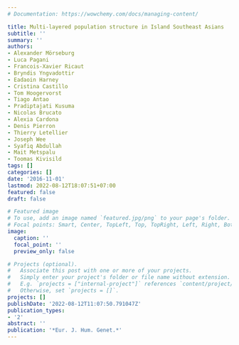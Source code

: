 ```yaml
---
# Documentation: https://wowchemy.com/docs/managing-content/

title: Multi-layered population structure in Island Southeast Asians
subtitle: ''
summary: ''
authors:
- Alexander Mörseburg
- Luca Pagani
- Francois-Xavier Ricaut
- Bryndis Yngvadottir
- Eadaoin Harney
- Cristina Castillo
- Tom Hoogervorst
- Tiago Antao
- Pradiptajati Kusuma
- Nicolas Brucato
- Alexia Cardona
- Denis Pierron
- Thierry Letellier
- Joseph Wee
- Syafiq Abdullah
- Mait Metspalu
- Toomas Kivisild
tags: []
categories: []
date: '2016-11-01'
lastmod: 2022-08-12T18:07:51+07:00
featured: false
draft: false

# Featured image
# To use, add an image named `featured.jpg/png` to your page's folder.
# Focal points: Smart, Center, TopLeft, Top, TopRight, Left, Right, BottomLeft, Bottom, BottomRight.
image:
  caption: ''
  focal_point: ''
  preview_only: false

# Projects (optional).
#   Associate this post with one or more of your projects.
#   Simply enter your project's folder or file name without extension.
#   E.g. `projects = ["internal-project"]` references `content/project/deep-learning/index.md`.
#   Otherwise, set `projects = []`.
projects: []
publishDate: '2022-08-12T11:07:50.791047Z'
publication_types:
- '2'
abstract: ''
publication: '*Eur. J. Hum. Genet.*'
---
```

